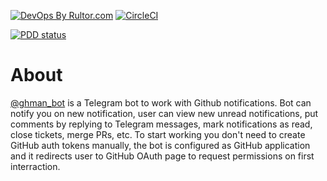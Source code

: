 [![DevOps By Rultor.com](http://www.rultor.com/b/g4s8/ghman)](http://www.rultor.com/p/g4s8/ghman)
[![CircleCI](https://circleci.com/gh/g4s8/ghman.svg?style=svg&circle-token=230db6a25558843ac4bb919dc955edad92531987)](https://circleci.com/gh/g4s8/ghman)

[![PDD status](http://www.0pdd.com/svg?name=g4s8/ghman)](http://www.0pdd.com/p?name=g4s8/ghman)


# About

[@ghman_bot](https://t.me/ghman_bot) is a Telegram bot to work with Github notifications.
Bot can notify you on new notification, user can view new unread notifications,
put comments by replying to Telegram messages, mark notifications as read,
close tickets, merge PRs, etc. To start working you don't need to create GitHub auth tokens
manually, the bot is configured as GitHub application and it redirects user to GitHub OAuth page
to request permissions on first interraction.

